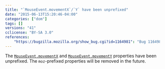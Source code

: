 ```yaml
---
title: "`MouseEvent.movementX`/`Y` have been unprefixed"
date: "2015-06-13T15:20:46-04:00"
categories: ["dom"]
tags: []
versions: "41"
cclicense: "BY-SA 3.0"
references:
    "https://bugzilla.mozilla.org/show_bug.cgi?id=1164981": "Bug 1164981 - Add MouseEvent.movementX/Y"
---
```

The [`MouseEvent.movementX`](https://developer.mozilla.org/en-US/docs/Web/API/MouseEvent/movementX) and [`MouseEvent.movementY`](https://developer.mozilla.org/en-US/docs/Web/API/MouseEvent/movementY) properties have been unprefixed. The `moz`-prefixed properties will be removed in the future.
